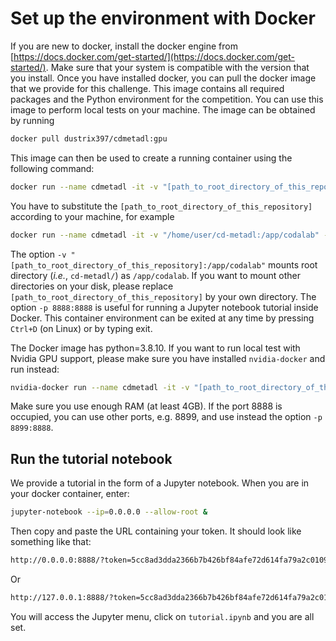 # Set up the environment with Docker

If you are new to docker, install the docker engine from [https://docs.docker.com/get-started/](https://docs.docker.com/get-started/). Make sure that your system is compatible with the version that you install. Once you have installed docker, you can pull the docker image that we provide for this challenge. This image contains all required packages and the Python environment for the competition. You can use this image to perform local tests on your machine.
The image can be obtained by running
```bash
docker pull dustrix397/cdmetadl:gpu
```

This image can then be used to create a running container using the following command:
```bash
docker run --name cdmetadl -it -v "[path_to_root_directory_of_this_repository]:/app/codalab" -p 8888:8888 dustrix397/cdmetadl:gpu
```
You have to substitute the `[path_to_root_directory_of_this_repository]` according to your machine, for example 
```bash
docker run --name cdmetadl -it -v "/home/user/cd-metadl:/app/codalab" -p 8888:8888 dustrix397/cdmetadl:gpu
```

The option `-v "[path_to_root_directory_of_this_repository]:/app/codalab"` mounts root directory (*i.e.*, `cd-metadl/`) as `/app/codalab`.
If you want to mount other directories on your disk, please replace `[path_to_root_directory_of_this_repository]` by your own directory. The option `-p 8888:8888` is useful for running a Jupyter notebook tutorial inside Docker.
This container environment can be exited at any time by pressing `Ctrl+D` (on Linux) or by typing exit.

The Docker image has python=3.8.10. If you want to run local test with Nvidia GPU support, please make sure you have installed `nvidia-docker` and run instead:
```bash
nvidia-docker run --name cdmetadl -it -v "[path_to_root_directory_of_this_repository]:/app/codalab" -p 8888:8888 dustrix397/cdmetadl:gpu
```
Make sure you use enough RAM (at least 4GB). If the port 8888 is occupied, you can use other ports, e.g. 8899, and use instead the option `-p 8899:8888`.

## Run the tutorial notebook
We provide a tutorial in the form of a Jupyter notebook. When you are in your docker container, enter:

```bash
jupyter-notebook --ip=0.0.0.0 --allow-root &
```
Then copy and paste the URL containing your token. It should look like something like that:
```bash
http://0.0.0.0:8888/?token=5cc8ad3dda2366b7b426bf84afe72d614fa79a2c0109fafc
```

Or
```bash
http://127.0.0.1:8888/?token=5cc8ad3dda2366b7b426bf84afe72d614fa79a2c0109fafc
```

You will access the Jupyter menu, click on `tutorial.ipynb` and you are all set.